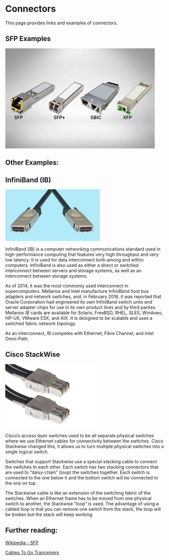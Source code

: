 # Connectors

This page provides links and examples of connectors.

## SFP Examples

![SFPs](../img/sfps.jpg)

## Other Examples:

## InfiniBand (IB)

![Infiniband](../img/InfiniBand.jpg)

InfiniBand (IB) is a computer networking communications standard used in high-performance computing that features very high throughput and very low latency. It is used for data interconnect both among and within computers. InfiniBand is also used as either a direct or switched interconnect between servers and storage systems, as well as an interconnect between storage systems.

As of 2014, it was the most commonly used interconnect in supercomputers. Mellanox and Intel manufacture InfiniBand host bus adapters and network switches, and, in February 2016, it was reported that Oracle Corporation had engineered its own InfiniBand switch units and server adapter chips for use in its own product lines and by third parties. Mellanox IB cards are available for Solaris, FreeBSD, RHEL, SLES, Windows, HP-UX, VMware ESX, and AIX. It is designed to be scalable and uses a switched fabric network topology.

As an interconnect, IB competes with Ethernet, Fibre Channel, and Intel Omni-Path.

## Cisco StackWise

![Cisco Stacking Cable](../img/CiscoT1Stackwise.jpg)

Cisco’s access layer switches used to be all separate physical switches where we use Ethernet cables for connectivity between the switches. Cisco Stackwise changed this, it allows us to turn multiple physical switches into a single logical switch.

Switches that support Stackwise use a special stacking cable to connect the switches to each other. Each switch has two stacking connectors that are used to “daisy-chain” (loop) the switches together. Each switch is connected to the one below it and the bottom switch will be connected to the one on top.

The Stackwise cable is like an extension of the switching fabric of the switches. When an Ethernet frame has to be moved from one physical switch to another, the Stackwise “loop” is used. The advantage of using a cabled loop is that you can remove one switch from the stack, the loop will be broken but the stack will keep working.

## Further reading:

[Wikipedia - SFP ](https://en.wikipedia.org/wiki/Small_form-factor_pluggable_transceiver)

[Cables To Go Tranceivers](https://www.cablestogo.com/category/data-com-transceivers)


